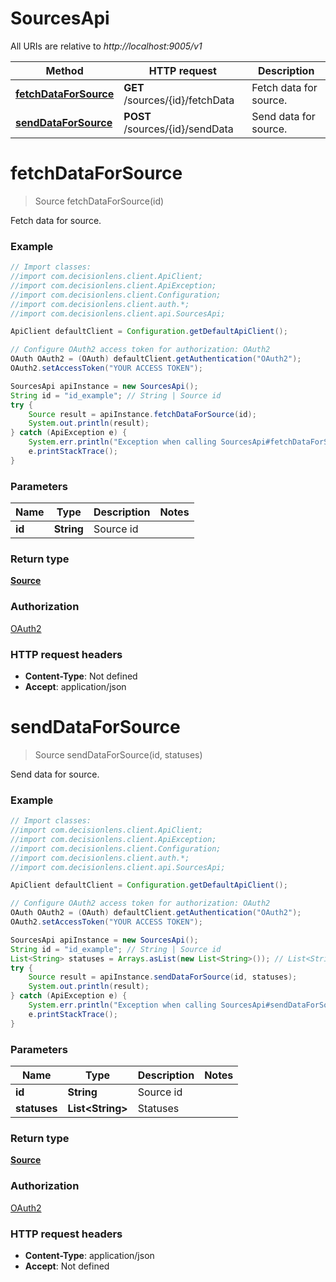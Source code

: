 # SourcesApi

All URIs are relative to *http://localhost:9005/v1*

Method | HTTP request | Description
------------- | ------------- | -------------
[**fetchDataForSource**](SourcesApi.md#fetchDataForSource) | **GET** /sources/{id}/fetchData | Fetch data for source.
[**sendDataForSource**](SourcesApi.md#sendDataForSource) | **POST** /sources/{id}/sendData | Send data for source.


<a name="fetchDataForSource"></a>
# **fetchDataForSource**
> Source fetchDataForSource(id)

Fetch data for source.

### Example
```java
// Import classes:
//import com.decisionlens.client.ApiClient;
//import com.decisionlens.client.ApiException;
//import com.decisionlens.client.Configuration;
//import com.decisionlens.client.auth.*;
//import com.decisionlens.client.api.SourcesApi;

ApiClient defaultClient = Configuration.getDefaultApiClient();

// Configure OAuth2 access token for authorization: OAuth2
OAuth OAuth2 = (OAuth) defaultClient.getAuthentication("OAuth2");
OAuth2.setAccessToken("YOUR ACCESS TOKEN");

SourcesApi apiInstance = new SourcesApi();
String id = "id_example"; // String | Source id
try {
    Source result = apiInstance.fetchDataForSource(id);
    System.out.println(result);
} catch (ApiException e) {
    System.err.println("Exception when calling SourcesApi#fetchDataForSource");
    e.printStackTrace();
}
```

### Parameters

Name | Type | Description  | Notes
------------- | ------------- | ------------- | -------------
 **id** | **String**| Source id |

### Return type

[**Source**](Source.md)

### Authorization

[OAuth2](../README.md#OAuth2)

### HTTP request headers

 - **Content-Type**: Not defined
 - **Accept**: application/json

<a name="sendDataForSource"></a>
# **sendDataForSource**
> Source sendDataForSource(id, statuses)

Send data for source.

### Example
```java
// Import classes:
//import com.decisionlens.client.ApiClient;
//import com.decisionlens.client.ApiException;
//import com.decisionlens.client.Configuration;
//import com.decisionlens.client.auth.*;
//import com.decisionlens.client.api.SourcesApi;

ApiClient defaultClient = Configuration.getDefaultApiClient();

// Configure OAuth2 access token for authorization: OAuth2
OAuth OAuth2 = (OAuth) defaultClient.getAuthentication("OAuth2");
OAuth2.setAccessToken("YOUR ACCESS TOKEN");

SourcesApi apiInstance = new SourcesApi();
String id = "id_example"; // String | Source id
List<String> statuses = Arrays.asList(new List<String>()); // List<String> | Statuses
try {
    Source result = apiInstance.sendDataForSource(id, statuses);
    System.out.println(result);
} catch (ApiException e) {
    System.err.println("Exception when calling SourcesApi#sendDataForSource");
    e.printStackTrace();
}
```

### Parameters

Name | Type | Description  | Notes
------------- | ------------- | ------------- | -------------
 **id** | **String**| Source id |
 **statuses** | **List&lt;String&gt;**| Statuses |

### Return type

[**Source**](Source.md)

### Authorization

[OAuth2](../README.md#OAuth2)

### HTTP request headers

 - **Content-Type**: application/json
 - **Accept**: Not defined

